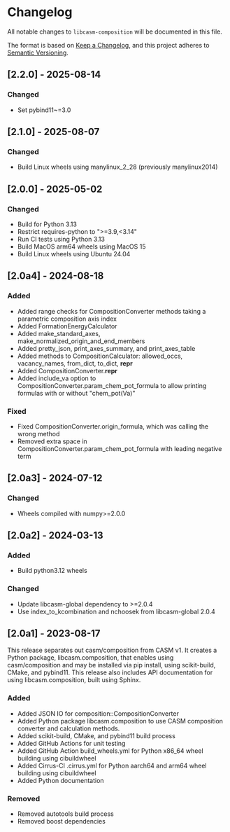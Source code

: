 # Changelog

All notable changes to `libcasm-composition` will be documented in this file.

The format is based on [Keep a Changelog](https://keepachangelog.com/en/1.1.0/),
and this project adheres to [Semantic Versioning](https://semver.org/spec/v2.0.0.html).

## [2.2.0] - 2025-08-14

### Changed

- Set pybind11~=3.0


## [2.1.0] - 2025-08-07

### Changed

- Build Linux wheels using manylinux_2_28 (previously manylinux2014)


## [2.0.0] - 2025-05-02

### Changed

- Build for Python 3.13
- Restrict requires-python to ">=3.9,<3.14"
- Run CI tests using Python 3.13
- Build MacOS arm64 wheels using MacOS 15
- Build Linux wheels using Ubuntu 24.04


## [2.0a4] - 2024-08-18

### Added

- Added range checks for CompositionConverter methods taking a parametric composition axis index
- Added FormationEnergyCalculator
- Added make_standard_axes, make_normalized_origin_and_end_members
- Added pretty_json, print_axes_summary, and print_axes_table
- Added methods to CompositionCalculator: allowed_occs, vacancy_names, from_dict, to_dict, __repr__
- Added CompositionConverter.__repr__
- Added include_va option to CompositionConverter.param_chem_pot_formula to allow printing formulas with or without "chem_pot(Va)"

### Fixed

- Fixed CompositionConverter.origin_formula, which was calling the wrong method
- Removed extra space in CompositionConverter.param_chem_pot_formula with leading negative term


## [2.0a3] - 2024-07-12

### Changed

- Wheels compiled with numpy>=2.0.0


## [2.0a2] - 2024-03-13

### Added

- Build python3.12 wheels

### Changed

- Update libcasm-global dependency to >=2.0.4
- Use index_to_kcombination and nchoosek from libcasm-global 2.0.4

## [2.0a1] - 2023-08-17

This release separates out casm/composition from CASM v1. It creates a Python package, libcasm.composition, that enables using casm/composition and may be installed via pip install, using scikit-build, CMake, and pybind11. This release also includes API documentation for using libcasm.composition, built using Sphinx.

### Added

- Added JSON IO for composition::CompositionConverter
- Added Python package libcasm.composition to use CASM composition converter and calculation methods.
- Added scikit-build, CMake, and pybind11 build process
- Added GitHub Actions for unit testing
- Added GitHub Action build_wheels.yml for Python x86_64 wheel building using cibuildwheel
- Added Cirrus-CI .cirrus.yml for Python aarch64 and arm64 wheel building using cibuildwheel
- Added Python documentation


### Removed

- Removed autotools build process
- Removed boost dependencies
